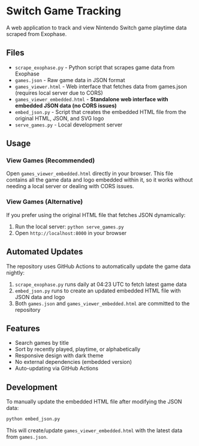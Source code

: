 # Switch Game Tracking

A web application to track and view Nintendo Switch game playtime data scraped from Exophase.

## Files

- `scrape_exophase.py` - Python script that scrapes game data from Exophase
- `games.json` - Raw game data in JSON format
- `games_viewer.html` - Web interface that fetches data from games.json (requires local server due to CORS)
- `games_viewer_embedded.html` - **Standalone web interface with embedded JSON data (no CORS issues)**
- `embed_json.py` - Script that creates the embedded HTML file from the original HTML, JSON, and SVG logo
- `serve_games.py` - Local development server

## Usage

### View Games (Recommended)

Open `games_viewer_embedded.html` directly in your browser. This file contains all the game data and logo embedded within it, so it works without needing a local server or dealing with CORS issues.

### View Games (Alternative)

If you prefer using the original HTML file that fetches JSON dynamically:

1. Run the local server: `python serve_games.py`
2. Open `http://localhost:8000` in your browser

## Automated Updates

The repository uses GitHub Actions to automatically update the game data nightly:

1. `scrape_exophase.py` runs daily at 04:23 UTC to fetch latest game data
2. `embed_json.py` runs to create an updated embedded HTML file with JSON data and logo
3. Both `games.json` and `games_viewer_embedded.html` are committed to the repository

## Features

- Search games by title
- Sort by recently played, playtime, or alphabetically
- Responsive design with dark theme
- No external dependencies (embedded version)
- Auto-updating via GitHub Actions

## Development

To manually update the embedded HTML file after modifying the JSON data:

```bash
python embed_json.py
```

This will create/update `games_viewer_embedded.html` with the latest data from `games.json`.
